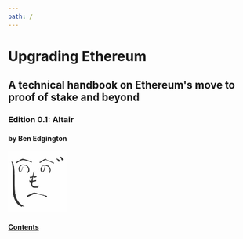 ```yaml
---
path: /
---
```


<div class="title-page">
<h1>Upgrading Ethereum</h1>
<h2>A technical handbook on Ethereum's move to proof of stake and beyond</h2>
<h3>Edition 0.1: Altair</h3>
<h4>by Ben Edgington</h2>
<img src="images/benjaminion.svg" width="120px" />
<h4><a href="contents">Contents</a></h4>
</div>
